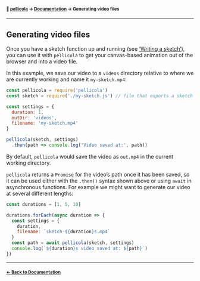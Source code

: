 #### <sup>:movie_camera: [pellicola](../README.md) → [Documentation](./README.md) → Generating video files</sup>

---

## Generating video files

Once you have a sketch function up and running (see [‘Writing a sketch’][sketch]), you can use it with `pellicola` to get your canvas-based animation out of the browser and into a video file.

In this example, we save our video to a `videos` directory relative to where we are currently working and name it `my-sketch.mp4`:

```js
const pellicola = require('pellicola')
const sketch = require('./my-sketch.js') // file that exports a sketch function

const settings = {
  duration: 1,
  outDir: 'videos',
  filename: 'my-sketch.mp4'
}

pellicola(sketch, settings)
  .then(path => console.log('Video saved at:', path))
```

By default, `pellicola` would save the video as `out.mp4` in the current working directory.

`pellicola` returns a `Promise` for the video’s path once it has been saved, so it can be used either with the `.then()` syntax shown above or using `await` in asynchronous functions. For example we might want to generate our video at several different lengths:

```js
const durations = [1, 5, 10]

durations.forEach(async duration => {
  const settings = {
    duration,
    filename: `sketch-${duration}s.mp4`
  }
  const path = await pellicola(sketch, settings)
  console.log(`${duration}s video saved at: ${path}`)
})
```

[sketch]: ./writing-a-sketch.md

---

#### <sup>[← Back to Documentation](./README.md)

